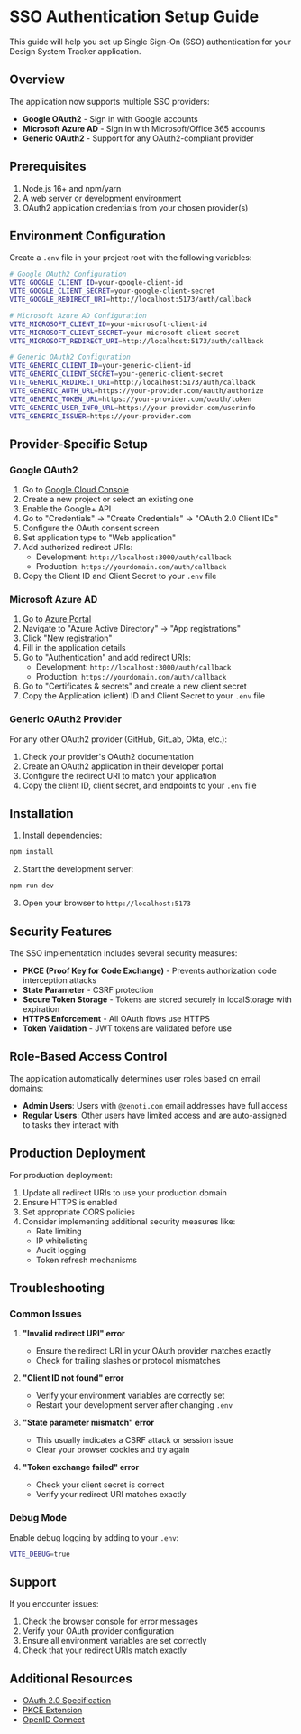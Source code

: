 # SSO Authentication Setup Guide

This guide will help you set up Single Sign-On (SSO) authentication for your Design System Tracker application.

## Overview

The application now supports multiple SSO providers:
- **Google OAuth2** - Sign in with Google accounts
- **Microsoft Azure AD** - Sign in with Microsoft/Office 365 accounts
- **Generic OAuth2** - Support for any OAuth2-compliant provider

## Prerequisites

1. Node.js 16+ and npm/yarn
2. A web server or development environment
3. OAuth2 application credentials from your chosen provider(s)

## Environment Configuration

Create a `.env` file in your project root with the following variables:

```bash
# Google OAuth2 Configuration
VITE_GOOGLE_CLIENT_ID=your-google-client-id
VITE_GOOGLE_CLIENT_SECRET=your-google-client-secret
VITE_GOOGLE_REDIRECT_URI=http://localhost:5173/auth/callback

# Microsoft Azure AD Configuration
VITE_MICROSOFT_CLIENT_ID=your-microsoft-client-id
VITE_MICROSOFT_CLIENT_SECRET=your-microsoft-client-secret
VITE_MICROSOFT_REDIRECT_URI=http://localhost:5173/auth/callback

# Generic OAuth2 Configuration
VITE_GENERIC_CLIENT_ID=your-generic-client-id
VITE_GENERIC_CLIENT_SECRET=your-generic-client-secret
VITE_GENERIC_REDIRECT_URI=http://localhost:5173/auth/callback
VITE_GENERIC_AUTH_URL=https://your-provider.com/oauth/authorize
VITE_GENERIC_TOKEN_URL=https://your-provider.com/oauth/token
VITE_GENERIC_USER_INFO_URL=https://your-provider.com/userinfo
VITE_GENERIC_ISSUER=https://your-provider.com
```

## Provider-Specific Setup

### Google OAuth2

1. Go to [Google Cloud Console](https://console.cloud.google.com/)
2. Create a new project or select an existing one
3. Enable the Google+ API
4. Go to "Credentials" → "Create Credentials" → "OAuth 2.0 Client IDs"
5. Configure the OAuth consent screen
6. Set application type to "Web application"
7. Add authorized redirect URIs:
   - Development: `http://localhost:3000/auth/callback`
   - Production: `https://yourdomain.com/auth/callback`
8. Copy the Client ID and Client Secret to your `.env` file

### Microsoft Azure AD

1. Go to [Azure Portal](https://portal.azure.com/)
2. Navigate to "Azure Active Directory" → "App registrations"
3. Click "New registration"
4. Fill in the application details
5. Go to "Authentication" and add redirect URIs:
   - Development: `http://localhost:3000/auth/callback`
   - Production: `https://yourdomain.com/auth/callback`
6. Go to "Certificates & secrets" and create a new client secret
7. Copy the Application (client) ID and Client Secret to your `.env` file

### Generic OAuth2 Provider

For any other OAuth2 provider (GitHub, GitLab, Okta, etc.):

1. Check your provider's OAuth2 documentation
2. Create an OAuth2 application in their developer portal
3. Configure the redirect URI to match your application
4. Copy the client ID, client secret, and endpoints to your `.env` file

## Installation

1. Install dependencies:
```bash
npm install
```

2. Start the development server:
```bash
npm run dev
```

3. Open your browser to `http://localhost:5173`

## Security Features

The SSO implementation includes several security measures:

- **PKCE (Proof Key for Code Exchange)** - Prevents authorization code interception attacks
- **State Parameter** - CSRF protection
- **Secure Token Storage** - Tokens are stored securely in localStorage with expiration
- **HTTPS Enforcement** - All OAuth flows use HTTPS
- **Token Validation** - JWT tokens are validated before use

## Role-Based Access Control

The application automatically determines user roles based on email domains:

- **Admin Users**: Users with `@zenoti.com` email addresses have full access
- **Regular Users**: Other users have limited access and are auto-assigned to tasks they interact with

## Production Deployment

For production deployment:

1. Update all redirect URIs to use your production domain
2. Ensure HTTPS is enabled
3. Set appropriate CORS policies
4. Consider implementing additional security measures like:
   - Rate limiting
   - IP whitelisting
   - Audit logging
   - Token refresh mechanisms

## Troubleshooting

### Common Issues

1. **"Invalid redirect URI" error**
   - Ensure the redirect URI in your OAuth provider matches exactly
   - Check for trailing slashes or protocol mismatches

2. **"Client ID not found" error**
   - Verify your environment variables are correctly set
   - Restart your development server after changing `.env`

3. **"State parameter mismatch" error**
   - This usually indicates a CSRF attack or session issue
   - Clear your browser cookies and try again

4. **"Token exchange failed" error**
   - Check your client secret is correct
   - Verify your redirect URI matches exactly

### Debug Mode

Enable debug logging by adding to your `.env`:
```bash
VITE_DEBUG=true
```

## Support

If you encounter issues:

1. Check the browser console for error messages
2. Verify your OAuth provider configuration
3. Ensure all environment variables are set correctly
4. Check that your redirect URIs match exactly

## Additional Resources

- [OAuth 2.0 Specification](https://tools.ietf.org/html/rfc6749)
- [PKCE Extension](https://tools.ietf.org/html/rfc7636)
- [OpenID Connect](https://openid.net/connect/)
